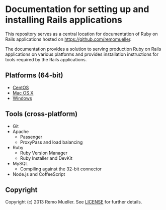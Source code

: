 # Documentation for setting up and installing Rails applications
This repository serves as a central location for documentation of Ruby on Rails applications hosted on https://github.com/remomueller.

The documentation provides a solution to serving production Ruby on Rails applications on various platforms and provides installation instructions for tools required by the Rails applications.

## Platforms (64-bit)

- [CentOS](https://github.com/remomueller/documentation/tree/master/centos)
- [Mac OS X](https://github.com/remomueller/documentation/tree/master/macosx)
- [Windows](https://github.com/remomueller/documentation/tree/master/windows)

## Tools (cross-platform)

- Git
- Apache
  - Passenger
  - ProxyPass and load balancing
- Ruby
  - Ruby Version Manager
  - Ruby Installer and DevKit
- MySQL
  - Compiling against the 32-bit connector
- Node.js and CoffeeScript

## Copyright

Copyright (c) 2013 Remo Mueller. See [LICENSE](https://github.com/remomueller/documentation/blob/master/LICENSE) for further details.
